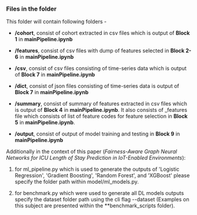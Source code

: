 ### Files in the folder

This folder will contain following folders -
    
- **/cohort**,
  consist of cohort extracted in csv files which is output of **Block 1** in **mainPipeline.ipynb**

- **/features**,
  consist of csv files with dump of features selected in **Block 2-6** in **mainPipeline.ipynb**

- **/csv**,
  consist of csv files consisting of time-series data which is output of **Block 7** in **mainPipeline.ipynb**

- **/dict**,
  consist of json files consisting of time-series data is output of **Block 7** in **mainPipeline.ipynb**

- **/summary**,
  consist of summary of features extracted in csv files which is output of **Block 4** in **mainPipeline.ipynb**.
  It also consists of _features file which consists of list of feature codes for feature selection in **Block 5** in **mainPipeline.ipynb**.

- **/output**,
  consist of output of model training and testing in **Block 9** in **mainPipeline.ipynb**


Additionally in the context of this paper (*Fairness-Aware Graph Neural Networks for ICU Length of Stay Prediction in IoT-Enabled Environments*):
  
1. for ml_pipeline.py which is used to generate the outputs of 'Logistic Regression', 'Gradient Boosting', 'Random Forest', and 'XGBoost' please specify the folder path within model/ml_models.py. 
  
2. for benchmark.py which were used to generate all DL models outputs specify the dataset folder path using the cli flag --dataset (Examples on this subject are presented within the **benchmark_scripts folder).